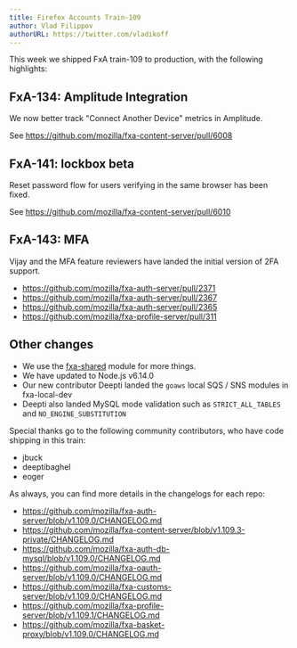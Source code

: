 ```yaml
---
title: Firefox Accounts Train-109
author: Vlad Filippov
authorURL: https://twitter.com/vladikoff
---
```


This week we shipped FxA train-109 to production,
with the following highlights:



<!--truncate-->


## FxA-134: Amplitude Integration

We now better track "Connect Another Device" metrics in Amplitude.

See https://github.com/mozilla/fxa-content-server/pull/6008


## FxA-141: lockbox beta

Reset password flow for users verifying in the same browser has been fixed.

See https://github.com/mozilla/fxa-content-server/pull/6010

## FxA-143: MFA

Vijay and the MFA feature reviewers have landed the initial version of 2FA support.


* https://github.com/mozilla/fxa-auth-server/pull/2371
* https://github.com/mozilla/fxa-auth-server/pull/2367
* https://github.com/mozilla/fxa-auth-server/pull/2365
* https://github.com/mozilla/fxa-profile-server/pull/311


## Other changes

* We use the [fxa-shared](https://github.com/mozilla/fxa-shared) module for more things.
* We have updated to Node.js v6.14.0
* Our new contributor Deepti landed the `goaws` local SQS / SNS modules in fxa-local-dev
* Deepti also landed MySQL mode validation such as `STRICT_ALL_TABLES` and `NO_ENGINE_SUBSTITUTION`


Special thanks go to the following community contributors,
who have code shipping in this train:

  * jbuck
  * deeptibaghel
  * eoger


As always, you can find more details in the changelogs for each repo:

  * https://github.com/mozilla/fxa-auth-server/blob/v1.109.0/CHANGELOG.md
  * https://github.com/mozilla/fxa-content-server/blob/v1.109.3-private/CHANGELOG.md
  * https://github.com/mozilla/fxa-auth-db-mysql/blob/v1.109.0/CHANGELOG.md
  * https://github.com/mozilla/fxa-oauth-server/blob/v1.109.0/CHANGELOG.md
  * https://github.com/mozilla/fxa-customs-server/blob/v1.109.0/CHANGELOG.md
  * https://github.com/mozilla/fxa-profile-server/blob/v1.109.1/CHANGELOG.md
  * https://github.com/mozilla/fxa-basket-proxy/blob/v1.109.0/CHANGELOG.md

